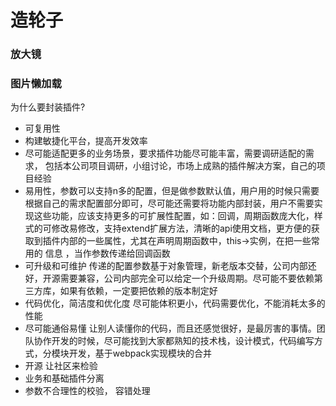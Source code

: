 # 造轮子


### 放大镜


### 图片懒加载


为什么要封装插件?
- 可复用性
- 构建敏捷化平台，提高开发效率
- 尽可能适配更多的业务场景，要求插件功能尽可能丰富，需要调研适配的需求，
包括本公司项目调研，小组讨论，市场上成熟的插件解决方案，自己的项目经验
- 易用性，参数可以支持n多的配置，但是做参数默认值，用户用的时候只需要根据自己的需求配置部分即可，尽可能还需要将功能内部封装，用户不需要实现这些功能，应该支持更多的可扩展性配置，如：回调，周期函数庞大化，样式的可修改易修改，支持extend扩展方法，清晰的api使用文档，更方便的获取到插件内部的一些属性，尤其在声明周期函数中，this->实例，在把一些常用的 信息 ，当作参数传递给回调函数
- 可升级和可维护
传递的配置参数基于对象管理，新老版本交替，公司内部还好，开源需要兼容，公司内部完全可以给定一个升级周期。尽可能不要依赖第三方库，如果有依赖，一定要把依赖的版本制定好
- 代码优化，简洁度和优化度
尽可能体积更小，代码需要优化，不能消耗太多的性能
- 尽可能通俗易懂
让别人读懂你的代码，而且还感觉很好，是最厉害的事情。团队协作开发的时候，尽可能找到大家都熟知的技术栈，设计模式，代码编写方式，分模块开发，基于webpack实现模块的合并
- 开源
让社区来检验
- 业务和基础插件分离
- 参数不合理性的校验， 容错处理